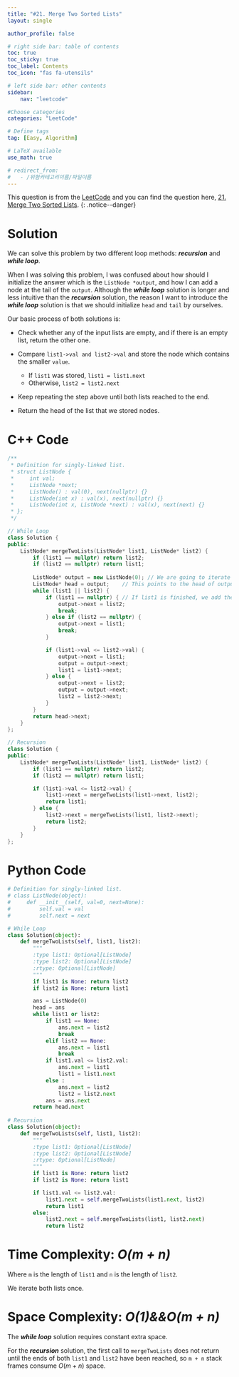 ```yaml
---
title: "#21. Merge Two Sorted Lists"
layout: single

author_profile: false

# right side bar: table of contents
toc: true
toc_sticky: true
toc_label: Contents
toc_icon: "fas fa-utensils"

# left side bar: other contents
sidebar:
    nav: "leetcode"

#Choose categories
categories: "LeetCode"

# Define tags
tag: [Easy, Algorithm]

# LaTeX available
use_math: true

# redirect_from:
#   - /위험카테고리이름/파일이름
---
```


This question is from the [LeetCode](https://leetcode.com) and you can find the question here, [21. Merge Two Sorted Lists](https://leetcode.com/problems/merge-two-sorted-lists/).
{: .notice--danger}

# Solution
We can solve this problem by two different loop methods: ***recursion*** and ***while loop***.

When I was solving this problem, I was confused about how should I initialize the answer which is the `ListNode *output`, and how I can add a node at the tail of the `output`. Although the ***while loop*** solution is longer and less intuitive than the ***recursion*** solution, the reason I want to introduce the ***while loop*** solution is that we should initialize `head` and `tail` by ourselves.

Our basic process of both solutions is:

+ Check whether any of the input lists are empty, and if there is an empty list, return the other one.

+ Compare `list1->val and list2->val` and store the node which contains the smaller `value`.
  + If `list1` was stored,  `list1 = list1.next`
  + Otherwise, `list2 = list2.next`
+ Keep repeating the step above until both lists reached to the end.
+ Return the head of the list that we stored nodes.

# C++ Code
```c++
/**
 * Definition for singly-linked list.
 * struct ListNode {
 *     int val;
 *     ListNode *next;
 *     ListNode() : val(0), next(nullptr) {}
 *     ListNode(int x) : val(x), next(nullptr) {}
 *     ListNode(int x, ListNode *next) : val(x), next(next) {}
 * };
 */

// While Loop
class Solution {
public:
    ListNode* mergeTwoLists(ListNode* list1, ListNode* list2) {
        if (list1 == nullptr) return list2;
        if (list2 == nullptr) return list1;
        
        ListNode* output = new ListNode(0);	// We are going to iterate output to add every new node
        ListNode* head = output;	// This points to the head of output
        while (list1 || list2) {
            if (list1 == nullptr) {	// If list1 is finished, we add the entire uncompared part of list2 to the end of output
                output->next = list2;
                break;
            } else if (list2 == nullptr) {
                output->next = list1;
                break;
            }

            if (list1->val <= list2->val) {
                output->next = list1;
                output = output->next;
                list1 = list1->next;
            } else {
                output->next = list2;
                output = output->next;
                list2 = list2->next;
            }
        }
        return head->next;
    }
};

// Recursion
class Solution {
public:
    ListNode* mergeTwoLists(ListNode* list1, ListNode* list2) {
        if (list1 == nullptr) return list2;
        if (list2 == nullptr) return list1;

        if (list1->val <= list2->val) {
            list1->next = mergeTwoLists(list1->next, list2);
            return list1;
        } else {
            list2->next = mergeTwoLists(list1, list2->next);
            return list2;
        }
    }
};
```

# Python Code
~~~python
# Definition for singly-linked list.
# class ListNode(object):
#     def __init__(self, val=0, next=None):
#         self.val = val
#         self.next = next

# While Loop
class Solution(object):
    def mergeTwoLists(self, list1, list2):
        """
        :type list1: Optional[ListNode]
        :type list2: Optional[ListNode]
        :rtype: Optional[ListNode]
        """
        if list1 is None: return list2
        if list2 is None: return list1

        ans = ListNode(0)
        head = ans
        while list1 or list2:
            if list1 == None:
                ans.next = list2
                break
            elif list2 == None:
                ans.next = list1
                break
            if list1.val <= list2.val:
                ans.next = list1
                list1 = list1.next
            else :
                ans.next = list2
                list2 = list2.next
            ans = ans.next
        return head.next
    
# Recursion
class Solution(object):
    def mergeTwoLists(self, list1, list2):
        """
        :type list1: Optional[ListNode]
        :type list2: Optional[ListNode]
        :rtype: Optional[ListNode]
        """
        if list1 is None: return list2
        if list2 is None: return list1

        if list1.val <= list2.val:
            list1.next = self.mergeTwoLists(list1.next, list2)
            return list1
        else:
            list2.next = self.mergeTwoLists(list1, list2.next)
            return list2
~~~

# Time Complexity: *$O(m + n)$*
Where `m` is the length of `list1` and `n` is the length of `list2`.

We iterate both lists once.

# Space Complexity: *$O(1) \&\& O(m + n)$*
The ***while loop*** solution requires constant extra space.

For the ***recursion*** solution, the first call to `mergeTwoLists` does not return until the ends of both `list1` and `list2` have been reached, so `m + n` stack frames consume $O(m + n)$ space.
